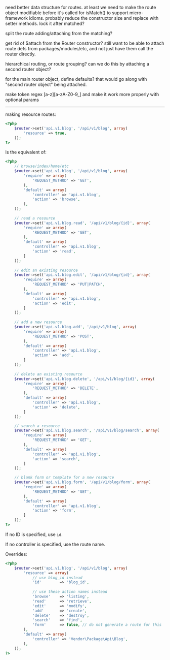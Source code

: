 need better data structure for routes. at least we need to make the route
object modifiable before it's called for isMatch() to support micro-framework
idioms. probably reduce the constructor size and replace with setter methods.
lock it after matched?

split the route adding/attaching from the matching?

get rid of $attach from the Router constructor? still want to be able to
attach route defs from packages/modules/etc, and not just have them call the
router directly.

hierarchical routing, or route grouping? can we do this by attaching a second
router object?

for the main router object, define defaults? that would go along with "second
router object" being attached.

make token regex [a-z][a-zA-Z0-9_] and make it work more properly with
optional params


* * *

making resource routes:

```php
<?php
    $router->set('api.v1.blog', '/api/v1/blog', array(
        'resource' => true,
    ));
?>
```

Is the equivalent of:

```php
<?php
    // browse/index/home/etc
    $router->set('api.v1.blog', '/api/v1/blog', array(
        'require' => array(
            'REQUEST_METHOD' => 'GET',
        ),
        'default' => array(
            'controller' => 'api.v1.blog',
            'action' => 'browse',
        ),
    ));
    
    // read a resource
    $router->set('api.v1.blog.read', '/api/v1/blog/{id}', array(
        'require' => array(
            'REQUEST_METHOD' => 'GET',
        ),
        'default' => array(
            'controller' => 'api.v1.blog',
            'action' => 'read',
        ]
    ));
    
    // edit an existing resource
    $router->set('api.v1.blog.edit', '/api/v1/blog/{id}', array(
        'require' => array(
            'REQUEST_METHOD' => 'PUT|PATCH',
        ),
        'default' => array(
            'controller' => 'api.v1.blog',
            'action' => 'edit',
        ]
    ));
    
    // add a new resource
    $router->set('api.v1.blog.add', '/api/v1/blog', array(
        'require' => array(
            'REQUEST_METHOD' => 'POST',
        ),
        'default' => array(
            'controller' => 'api.v1.blog',
            'action' => 'add',
        ]
    ));
    
    // delete an existing resource
    $router->set('api.v1.blog.delete', '/api/v1/blog/{id}', array(
        'require' => array(
            'REQUEST_METHOD' => 'DELETE',
        ),
        'default' => array(
            'controller' => 'api.v1.blog',
            'action' => 'delete',
        ]
    ));

    // search a resource
    $router->set('api.v1.blog.search', '/api/v1/blog/search', array(
        'require' => array(
            'REQUEST_METHOD' => 'GET',
        ),
        'default' => array(
            'controller' => 'api.v1.blog',
            'action' => 'search',
        ]
    ));

    // blank form or template for a new resource
    $router->set('api.v1.blog.form', '/api/v1/blog/form', array(
        'require' => array(
            'REQUEST_METHOD' => 'GET',
        ),
        'default' => array(
            'controller' => 'api.v1.blog',
            'action' => 'form',
        ]
    ));
?>
```

If no ID is specified, use `id`.

If no controller is specified, use the route name.

Overrides:

```php
<?php
    $router->set('api.v1.blog', '/api/v1/blog', array(
        'resource' => array(
            // use blog_id instead
            'id'        => 'blog_id',
            
            // use these action names instead
            'browse'    => 'listing',
            'read'      => 'retrieve',
            'edit'      => 'modify',
            'add'       => 'create',
            'delete'    => 'destroy',
            'search'    => 'find',
            'form'      => false, // do not generate a route for this
        ),
        'default' => array(
            'controller' => 'Vendor\Package\Api\Blog',
        ),
    ));
?>
```
